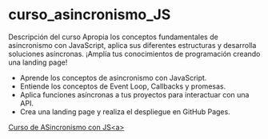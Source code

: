 # curso_asincronismo_JS
Descripción del curso
Apropia los conceptos fundamentales de asincronismo con JavaScript, aplica sus diferentes estructuras y desarrolla soluciones asíncronas. ¡Amplía tus conocimientos de programación creando una landing page!

- Aprende los conceptos de asincronismo con JavaScript.
- Entiende los conceptos de Event Loop, Callbacks y promesas.
- Aplica funciones asíncronas a tus proyectos para interactuar con una API.
- Crea una landing page y realiza el despliegue en GitHub Pages.

<a href="https://platzi.com/cursos/asincronismo-js/"> Curso de ASincronismo con JS<a\>
